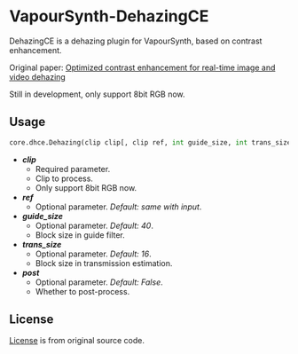 # VapourSynth-DehazingCE
DehazingCE is a dehazing plugin for VapourSynth, based on contrast enhancement.

Original paper: [Optimized contrast enhancement for real-time image and video dehazing](http://mcl.korea.ac.kr/projects/dehazing/#userconsent#)

Still in development, only support 8bit RGB now.

## Usage

```python
core.dhce.Dehazing(clip clip[, clip ref, int guide_size, int trans_size, bool post])
```

* ***clip***
    * Required parameter.
    * Clip to process.
    * Only support 8bit RGB now.
* ***ref***
    * Optional parameter. *Default: same with input*.
* ***guide_size***
    * Optional parameter. *Default: 40*.
    * Block size in guide filter.
* ***trans_size***
    * Optional parameter. *Default: 16*.
    * Block size in transmission estimation.
* ***post***
    * Optional parameter. *Default: False*.
    * Whether to post-process.

## License

[License](https://github.com/Kiyamou/VapourSynth-DehazingCE/blob/master/LICENSE) is from original source code.